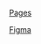 [Pages](https://studio-yarrr.github.io/website-invizvpn)

[Figma](https://www.figma.com/file/TPncpXdMgxPZMDraydEj8Y/Untitled?node-id=48%3A2087&mode=dev)